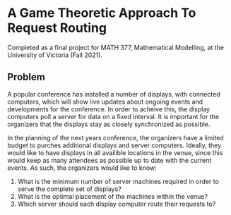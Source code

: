 # A Game Theoretic Approach To Request Routing

Completed as a final project for MATH 377, Mathematical Modelling, at the University of Victoria (Fall 2021).

## Problem

A popular conference has installed a number of displays, with connected computers, which will show live updates
about ongoing events and developments for the conference. In order to acheive this, the display computers 
poll a server for data on a fixed interval. It is important for the organizers that the displays stay as closely 
synchronized as possible. 

In the planning of the next years conference, the organizers have a limited budget to purches additional displays and server
computers. Ideally, they would like to have displays in all availible locations in the venue, since this would keep as many attendees as 
possible up to date with the current events. As such, the organizers would like to know:

1. What is the minimum number of server machines required in order to serve the complete set of displays?
2. What is the optimal placement of the machines within the venue?
3. Which server should each display computer route their requests to?
